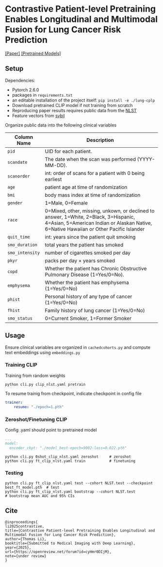 # Contrastive Patient-level Pretraining Enables Longitudinal and Multimodal Fusion for Lung Cancer Risk Prediction

[[Paper]](https://openreview.net/pdf?id=cyHmr0DIjM)
[[Pretrained Models]]()

## Setup
Dependencies: 
* Pytorch 2.6.0
* packages in `requirements.txt`
* an editable installation of the project itself: `pip install -e ./lung-cplp`
* Download pretrained CLIP model if not training from scratch
* Reproducing paper results requires public data from the [NLST](https://www.cancerimagingarchive.net/collection/nlst/)
* Feature vectors from [sybil](https://github.com/reginabarzilaygroup/Sybil)

Organize public data into the following clinical variables

| Column Name   | Description |
|--------------|------------|
| `pid`        | UID for each patient. |
| `scandate`   | The date when the scan was performed (YYYY-MM-DD). |
| `scanorder`  | int: order of scans for a patient with 0 being earliest |
| `age`        | patient age at time of randomization |
| `bmi`        | body mass index at time of randomization |
| `gender`     | 1=Male, 0=Female |
| `race`       | 0=Mixed, other, missing, unkown, or declined to answer, 1=White, 2=Black, 3=Hispanic, 4=Asian, 5=American Indian or Alaskan Native, 6=Native Hawaiian or Other Pacific Islander |
| `quit_time`  | int: years since the patient quit smoking |
| `smo_duration` | total years the patient has smoked |
| `smo_intensity` | number of cigarettes smoked per day |
| `pkyr`       | packs per day × years smoked |
| `copd`       | Whether the patient has Chronic Obstructive Pulmonary Disease (1=Yes/0=No). |
| `emphysema`  | Whether the patient has emphysema (1=Yes/0=No) |
| `phist`      | Personal history of any type of cancer (1=Yes/0=No) |
| `fhist`      | Family history of lung cancer (1=Yes/0=No) |
| `smo_status` | 0=Current Smoker, 1=Former Smoker |


## Usage
Ensure clinical variables are organized in `cachedcohorts.py` and compute text embeddings using `embeddings.py`

### Training CLIP

Training from random weights
```
python cli.py clip_nlst.yaml pretrain
```
To resume trainig from checkpoint, indicate checkpoint in config file
```yaml
trainer:
    resume: "./epoch=1.pth"
```

### Zeroshot/Finetuning CLIP

Config .yaml should point to pretrained model
```yaml
...
model:
  encoder_ckpt: "./model_best-epoch=9002-loss=0.022.pth"
```
```
python cli.py 0shot_clip_nlst.yaml zeroshot     # zeroshot
python cli.py ft_clip_nlst.yaml train           # finetuning
```

### Testing
```
python cli.py ft_clip_nlst.yaml test --cohort NLST.test --checkpoint best_ft_model.pth  # test
python cli.py ft_clip_nlst.yaml bootstrap --cohort NLST.test                            # bootstrap mean AUC and 95% CIs
```

## Cite
```
@inproceedings{
li2025contrastive,
title={Contrastive Patient-level Pretraining Enables Longitudinal and Multimodal Fusion for Lung Cancer Risk Prediction},
author={Thomas Li},
booktitle={Submitted to Medical Imaging with Deep Learning},
year={2025},
url={https://openreview.net/forum?id=cyHmr0DIjM},
note={under review}
}
```


